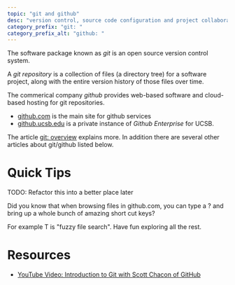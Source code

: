 ```yaml
---
topic: "git and github"
desc: "version control, source code configuration and project collaboration tools"
category_prefix: "git: "
category_prefix_alt: "github: "
---
```


The software package known as *git* is an open source version control system.  

A *git repository* is a collection of files (a directory tree) for a software project, along with the entire version history of those files over time.

The commerical company *github* provides web-based software and cloud-based hosting for git repositories.
* [github.com](https://github.com) is the main site for github services
* [github.ucsb.edu](https://github.ucsb.edu) is a private instance of *Github Enterprise* for UCSB.

The article [git: overview](/topics/git_overview/) explains more.  In addition there are several other articles about git/github listed below.

# Quick Tips

TODO: Refactor this into a better place later

Did you know that when browsing files in github.com, you can type a ? and bring up a whole bunch of amazing short cut keys?

For example T is "fuzzy file search".  Have fun exploring all the rest.

# Resources

* [YouTube Video: Introduction to Git with Scott Chacon of GitHub](https://www.youtube.com/watch?reload=9&v=ZDR433b0HJY)
